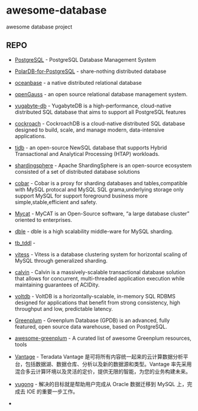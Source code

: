 # awesome-database
awesome database project


## REPO

- [PostgreSQL](https://github.com/postgres/postgres) - PostgreSQL Database Management System

- [PolarDB-for-PostgreSQL](https://github.com/alibaba/PolarDB-for-PostgreSQL) - share-nothing distributed database
- [oceanbase](https://github.com/oceanbase/oceanbase) - a native distributed relational database
- [openGauss](https://gitee.com/opengauss/openGauss-server) - an open source relational database management system.
- [yugabyte-db](https://github.com/yugabyte/yugabyte-db) - YugabyteDB is a high-performance, cloud-native distributed SQL database that aims to support all PostgreSQL features
- [cockroach](https://github.com/cockroachdb/cockroach) - CockroachDB is a cloud-native distributed SQL database designed to build, scale, and manage modern, data-intensive applications.
- [tidb](https://github.com/pingcap/tidb) - an open-source NewSQL database that supports Hybrid Transactional and Analytical Processing (HTAP) workloads.
- [shardingsphere](https://github.com/apache/shardingsphere) - Apache ShardingSphere is an open-source ecosystem consisted of a set of distributed database solutions
- [cobar](https://github.com/alibaba/cobar) - Cobar is a proxy for sharding databases and tables,compatible with MySQL protocal and MySQL SQL grama,underlying storage only support MySQL for support foreground business more simple,stable,efficient and safety.
- [Mycat](https://github.com/MyCATApache/Mycat-Server) - MyCAT is an Open-Source software, “a large database cluster” oriented to enterprises.
- [dble](https://github.com/actiontech/dble) - dble is a high scalability middle-ware for MySQL sharding.
- [tb_tddl](https://github.com/alibaba/tb_tddl) - 
- [vitess](https://github.com/vitessio/vitess) - Vitess is a database clustering system for horizontal scaling of MySQL through generalized sharding.
- [calvin](https://github.com/yaledb/calvin) - Calvin is a massively-scalable transactional database solution that allows for concurrent, multi-threaded application execution while maintaining guarantees of ACIDity.
- [voltdb](https://github.com/VoltDB/voltdb) - VoltDB is a horizontally-scalable, in-memory SQL RDBMS designed for applications that benefit from strong consistency, high throughput and low, predictable latency.
- [Greenplum](https://github.com/greenplum-db/gpdb) - Greenplum Database (GPDB) is an advanced, fully featured, open source data warehouse, based on PostgreSQL.
- [awesome-greenplum](https://github.com/kongyew/awesome-greenplum) - A curated list of awesome Greenplum resources, tools
- [Vantage](https://www.teradata.com.cn/Vantage) - Teradata Vantage 是可将所有内容统一起来的云计算数据分析平台，包括数据湖、数据仓库、分析以及新的数据源和类型。Vantage 率先采用混合多云计算环境以及灵活的定价，提供无限的智能，为您的业务构建未来。




- [yugong](https://github.com/alibaba/yugong) - 解决的目标就是帮助用户完成从 Oracle 数据迁移到 MySQL 上，完成去 IOE 的重要一步工作。
- 
